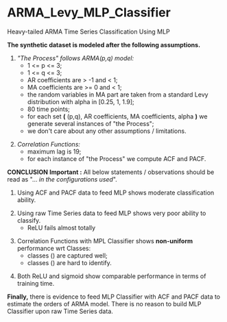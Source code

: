 # ARMA_Levy_MLP_Classifier
Heavy-tailed ARMA Time Series Classification Using MLP

__The synthetic dataset is modeled after the following assumptions.__
1. _"The Process" follows ARMA(p,q) model:_
    - 1 <= p <= 3;
    - 1 <= q <= 3;
    - AR coefficients are > -1 and < 1;
    - MA coefficients are >= 0 and < 1;
    - the random variables in MA part are taken from a standard Levy distribution with alpha in [0.25, 1, 1.9];
    - 80 time points;
    - for each set __(__ (p,q), AR coefficients, MA coefficients, alpha __)__ we generate several instances of "the Process";
    - we don't care about any other assumptions / limitations.
>
2. _Correlation Functions:_
    - maximum lag is 19;
    - for each instance of "the Process" we compute ACF and PACF.

__CONCLUSION__
__Important :__  All below statements / observations should be read as "... _in the configurations used_".

1. Using ACF and PACF data to feed MLP shows moderate classification ability.
>
2. Using raw Time Series data to feed MLP shows very poor ability to classify.
     - ReLU fails almost totally
>
3. Correlation Functions with MPL Classifier shows __non-uniform__ performance wrt Classes:
     - classes () are captured well;
     - classes () are hard to identify.
>
4. Both ReLU and sigmoid show comparable performance in terms of training time.

__Finally,__ there is evidence to feed MLP Classifier with ACF and PACF data to estimate the orders of ARMA model. There is no reason to build MLP Classifier upon raw Time Series data.
